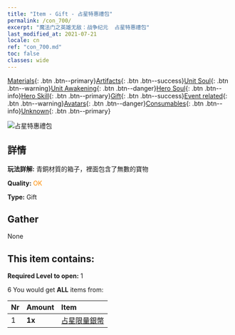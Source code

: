 ```yaml
---
title: "Item - Gift - 占星特惠禮包"
permalink: /con_700/
excerpt: "魔法门之英雄无敌：战争纪元  占星特惠禮包"
last_modified_at: 2021-07-21
locale: cn
ref: "con_700.md"
toc: false
classes: wide
---
```

 [Materials](/ItemsCN/){: .btn .btn--primary}[Artifacts](/ItemsCN/Artifacts/){: .btn .btn--success}[Unit Soul](/ItemsCN/UnitSoul/){: .btn .btn--warning}[Unit Awakening](/ItemsCN/UnitAwakening/){: .btn .btn--danger}[Hero Soul](/ItemsCN/HeroSoul/){: .btn .btn--info}[Hero Skill](/ItemsCN/HeroSkill/){: .btn .btn--primary}[Gift](/ItemsCN/Gift/){: .btn .btn--success}[Event related](/ItemsCN/Events/){: .btn .btn--warning}[Avatars](/ItemsCN/Avatars/){: .btn .btn--danger}[Consumables](/ItemsCN/Consumables/){: .btn .btn--info}[Unknown](/ItemsCN/Unknown/){: .btn .btn--primary}

 ![占星特惠禮包](/images/t/i_3018.png)

## 詳情
 **玩法詳解:** 青銅材質的箱子，裡面包含了無數的寶物

 **Quality:** <span style="color: #FF8C00">OK</span>

 **Type:** Gift

## Gather

  None

## This item contains:

 **Required Level to open:** 1

 6 You would get **ALL** items  from:

  | Nr | Amount |     Item    |
  |:---|:-------|:------------|
  | 1 |  **1x** | [占星限量銀幣](/cn/Items/con_969/) |  | 
